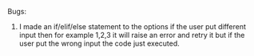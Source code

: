 Bugs:
1. I made an if/elif/else statement to the options if the user put different input then for example 1,2,3 it will raise an error and retry it but if the user put the wrong input the code just executed. 